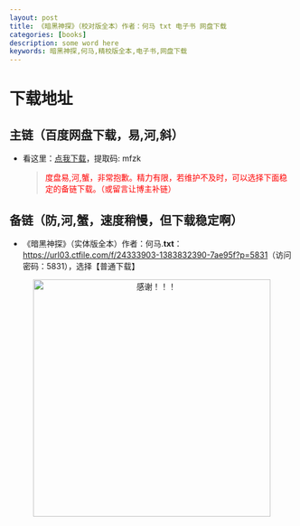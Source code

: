 ```yaml
---
layout: post
title: 《暗黑神探》（校对版全本）作者：何马 txt 电子书 网盘下载
categories: [books]
description: some word here
keywords: 暗黑神探,何马,精校版全本,电子书,网盘下载
---
```


# 下载地址

## 主链（百度网盘下载，易,河,斜）

- 看这里：[点我下载](https://pan.baidu.com/s/1iMXUbSbtZQZjDcqDmnWUyw?pwd=mfzk)，提取码: mfzk

  > <p style="color:red" >度盘易,河,蟹，非常抱歉。精力有限，若维护不及时，可以选择下面稳定的备链下载。（或留言让博主补链）</p>

## 备链（防,河,蟹，速度稍慢，但下载稳定啊）

- 《暗黑神探》（实体版全本）作者：何马.**txt**：<https://url03.ctfile.com/f/24333903-1383832390-7ae95f?p=5831>（访问密码：5831），选择【普通下载】

<div align="center"><img src="https://pic.imgdb.cn/item/6707df6bd29ded1a8ce37031.gif" alt="感谢！！！" width="420px" height="auto"/></div>
